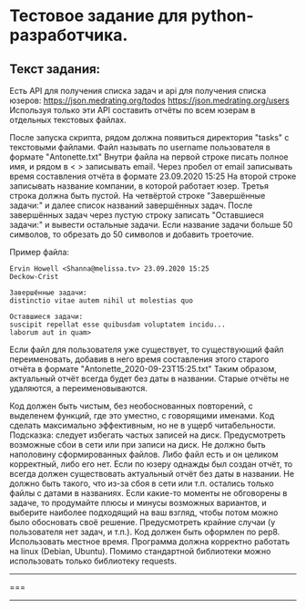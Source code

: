 Тестовое задание для python-разработчика. 
========================
Текст задания:
-------------------------
Есть API для получения списка задач и api для получения списка юзеров: https://json.medrating.org/todos https://json.medrating.org/users Используя только эти API составить отчёты по всем юзерам в отдельных текстовых файлах.

После запуска скрипта, рядом должна появиться директория "tasks" с текстовыми файлами. Файл называть по username пользователя в формате "Antonette.txt" Внутри файла на первой строке писать полное имя, и рядом в < > записывать email. Через пробел от email записывать время составления отчёта в формате 23.09.2020 15:25 На второй строке записывать название компании, в которой работает юзер. Третья строка должна быть пустой. На четвёртой строке "Завершённые задачи:" и далее список названий завершённых задач. После завершённых задач через пустую строку записать "Оставшиеся задачи:" и вывести остальные задачи. Если название задачи больше 50 символов, то обрезать до 50 символов и добавить троеточие.

Пример файла:

    Ervin Howell <Shanna@melissa.tv> 23.09.2020 15:25
    Deckow-Crist
    
    Завершённые задачи:
    distinctio vitae autem nihil ut molestias quo
    
    Оставшиеся задачи:
    suscipit repellat esse quibusdam voluptatem incidu...
    laborum aut in quam>

Если файл для пользователя уже существует, то существующий файл переименовать, добавив в него время составления этого старого отчёта в формате "Antonette_2020-09-23T15:25.txt" Таким образом, актуальный отчёт всегда будет без даты в названии. Старые отчёты не удаляются, а переименовываются.

Код должен быть чистым, без необоснованных повторений, с выделенем функций, где это уместно, с говорящими именами. Код сделать максимально эффективным, но не в ущерб читабельности. Подсказка: следует избегать частых записей на диск. Предусмотреть возможные сбои в сети или при записи на диск. Не должно быть наполовину сформированных файлов. Либо файл есть и он целиком корректный, либо его нет. Если по юзеру однажды был создан отчёт, то всегда должен существовать актуальный отчёт без даты в названии. Не должно быть такого, что из-за сбоя в сети или т.п. остались только файлы с датами в названиях. Если какие-то моменты не обговорены в задаче, то продумайте плюсы и минусы возможных вариантов, и выберите наиболее подходящий на ваш взгляд, чтобы потом можно было обосновать своё решение. Предусмотреть крайние случаи (у пользователя нет задач, и т.п.). Код должен быть оформлен по pep8. Использовать местное время. Программа должна корректно работать на linux (Debian, Ubuntu). Помимо стандартной библиотеки можно использовать только библиотеку requests.
___
===
***
